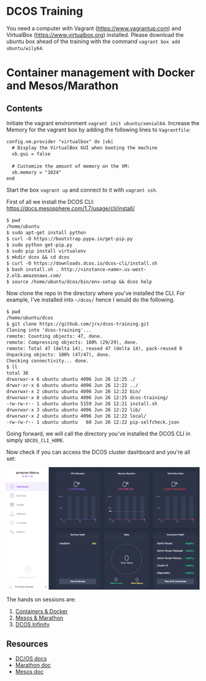 # DCOS Training

You need a computer with Vagrant (https://www.vagrantup.com) and VirtualBox (https://www.virtualbox.org) installed. Please download the ubuntu box ahead of the training with the command `vagrant box add ubuntu/wily64`.

# Container management with Docker and Mesos/Marathon

## Contents

Initiate the vagrant environment `vagrant init ubuntu/xenial64`. Increase the Memory for the vagrant box by adding the following lines to `Vagrantfile`:
```
config.vm.provider "virtualbox" do |vb|
  # Display the VirtualBox GUI when booting the machine
  vb.gui = false

  # Customize the amount of memory on the VM:
  vb.memory = "1024"
end
```

Start the box `vagrant up` and connect to it with `vagrant ssh`.

First of all we install the DCOS CLI: https://docs.mesosphere.com/1.7/usage/cli/install/

```
$ pwd
/home/ubuntu
$ sudo apt-get install python
$ curl -O https://bootstrap.pypa.io/get-pip.py
$ sudo python get-pip.py
$ sudo pip install virtualenv
$ mkdir dcos && cd dcos
$ curl -O https://downloads.dcos.io/dcos-cli/install.sh
$ bash install.sh . http://<instance-name>.us-west-2.elb.amazonaws.com/
$ source /home/ubuntu/dcos/bin/env-setup && dcos help
```
Now clone the repo in the directory where you've installed the CLI. For example, I've installed into `~/dcos/` hence I would do the following.

```
$ pwd
/home/ubuntu/dcos
$ git clone https://github.com/jrx/dcos-training.git
Cloning into 'dcos-training'...
remote: Counting objects: 47, done.
remote: Compressing objects: 100% (29/29), done.
remote: Total 47 (delta 14), reused 47 (delta 14), pack-reused 0
Unpacking objects: 100% (47/47), done.
Checking connectivity... done.
$ ll
total 36
drwxrwxr-x 6 ubuntu ubuntu 4096 Jun 26 12:25 ./
drwxr-xr-x 6 ubuntu ubuntu 4096 Jun 26 12:22 ../
drwxrwxr-x 2 ubuntu ubuntu 4096 Jun 26 12:22 bin/
drwxrwxr-x 8 ubuntu ubuntu 4096 Jun 26 12:25 dcos-training/
-rw-rw-r-- 1 ubuntu ubuntu 5159 Jun 26 12:21 install.sh
drwxrwxr-x 3 ubuntu ubuntu 4096 Jun 26 12:22 lib/
drwxrwxr-x 2 ubuntu ubuntu 4096 Jun 26 12:22 local/
-rw-rw-r-- 1 ubuntu ubuntu   60 Jun 26 12:22 pip-selfcheck.json
```

Going forward, we will call the directory you've installed the DCOS CLI in simply  `$DCOS_CLI_HOME`.

Now check if you can access the DCOS cluster dashboard and you're all set:

![DCOS Dashboard](img/dcos-dashboard.png)

The hands on sessions are:

1. [Containers &amp; Docker](./docker)
1. [Mesos &amp; Marathon](./mesos-marathon)
1. [DCOS Infinity](./tweeter)

## Resources

- [DC/OS docs](https://dcos.io/docs/1.7/)
- [Marathon doc](https://mesosphere.github.io/marathon/docs/)
- [Mesos doc](http://mesos.apache.org/documentation/latest/)

